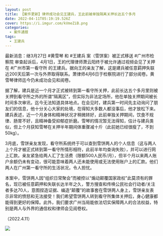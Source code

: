 ```yaml
---
layout: post
title: 【案件更新】律师成功会见王建兵，王此前被单独隔离关押长达五个多月
date: 2022-04-11T05:19:19.526Z
cover: https://i.imgur.com/kVmeZiB.png
categories:
  - 案件通报
tags:
  - 王建兵
---
```

最新消息：继3月27日 #黄雪琴 和 #王建兵 案（雪饼案）被正式移送 #广州市检察院 审查起诉后，4月1日，王的代理律师萧云阳终于被允许通过视频会见了关押在 #广州市第一看守所 的王建兵。据向王的亲友了解，这是建兵被任意羁押失联近200天后第一次与外界取得联系。萧律师4月6日于检察院进行了部分阅卷。黄雪琴律师迄今仍未成功会见和阅卷。

<!-- more -->

据了解，建兵是近一个月才正式被转到第一看守所关押，此前长达五个多月里则被关押到看守所之外的所谓“隔离区”，但实际为非法定场所，他在单独关押期间被长时间多次审讯，迄今无法知道具体地点。在会见时，建兵第一时间先主动询问了朋友们的信息，他十分关心大家的处境，在得知大多数人都没事后，他才放松下来。建兵表述，近一个月身体和精神状况才稍微转好，此前单独关押期间，饮食不规律、肠胃不好，且精神备受抑郁症折磨。雪琴的情况暂无法得知，估计与建兵类似，但上个月获知雪琴在关押半年期间体重骤减十斤（此前她已经很瘦了，不到50kg）。

3月底，雪饼亲友发现，看守所系统终于可以查到雪饼两人的个人信息（这与两人上个月才被正式转到第一看守所情形相符，此前半年均查询失败），并可以进行网上汇款。亲友紧急给两人汇了生活费（限额500人民币/月），但半个月以来两人账户余额仍未有变动，很可能意味着两人还未能使用或无法使用账户上的汇款。他们两人在广州第一看守所的生活状况，令人担忧。

本案中，雪饼两人因“组织日常聚会”而被控以“煽动颠覆国家政权”此莫须有的罪名，现已被任意羁押和失联长达半年之久，警方搜查和传唤公民社会行动者/关注者多达70人，意图捏造证据、编造“颠覆”的故事套在雪饼两人身上，雪饼亲友表示非常的愤怒和无法接受！我们希望雪饼两人转到看守所集体关押后，身心健康都能得到更好的保障。此外，我们要求广州当局能依法切实保障两人的合法权益，特别是两人与外界的通信权和律师会见阅卷权。

（2022.4.11）

![](https://i.imgur.com/kVmeZiB.png)